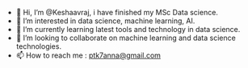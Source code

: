 - 👋 Hi, I’m @Keshaavraj, i have finished my MSc Data science.
- 👀 I’m interested in data science, machine learning, AI.
- 🌱 I’m currently learning latest tools and technology in data science.
- 💞️ I’m looking to collaborate on machine learning and data science technologies.
- 📫 How to reach me : ptk7anna@gmail.com

<!---
Keshaavraj/Keshaavraj is a ✨ special ✨ repository because its `README.md` (this file) appears on your GitHub profile.
You can click the Preview link to take a look at your changes.
--->

